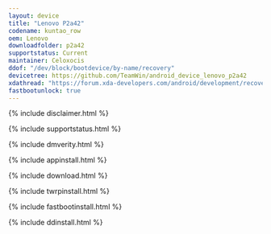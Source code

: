 ```yaml
---
layout: device
title: "Lenovo P2a42"
codename: kuntao_row
oem: Lenovo
downloadfolder: p2a42
supportstatus: Current
maintainer: Celoxocis
ddof: "/dev/block/bootdevice/by-name/recovery"
devicetree: https://github.com/TeamWin/android_device_lenovo_p2a42
xdathread: "https://forum.xda-developers.com/android/development/recovery-unofficial-twrp-lenovo-p2-3-0-t3533659"
fastbootunlock: true
---
```


{% include disclaimer.html %}

{% include supportstatus.html %}

{% include dmverity.html %}

{% include appinstall.html %}

{% include download.html %}

{% include twrpinstall.html %}

{% include fastbootinstall.html %}

{% include ddinstall.html %}
